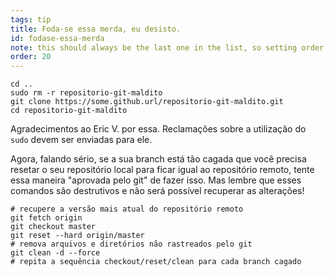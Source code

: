 ```yaml
---
tags: tip
title: Foda-se essa merda, eu desisto.
id: fodase-essa-merda
note: this should always be the last one in the list, so setting order to 20 so I don't have to re-name/re-order it
order: 20
---
```


```git
cd ..
sudo rm -r repositorio-git-maldito
git clone https://some.github.url/repositorio-git-maldito.git
cd repositorio-git-maldito
```

Agradecimentos ao Eric V. por essa. Reclamações sobre a utilização do `sudo` devem ser enviadas para ele.

Agora, falando sério, se a sua branch está tão cagada que você precisa resetar o seu repositório local para ficar igual ao repositório remoto, tente essa maneira "aprovada pelo git" de fazer isso. Mas lembre que esses comandos são destrutivos e não será possível recuperar as alterações!

```git
# recupere a versão mais atual do repositório remoto 
git fetch origin
git checkout master
git reset --hard origin/master
# remova arquivos e diretórios não rastreados pelo git
git clean -d --force
# repita a sequência checkout/reset/clean para cada branch cagado
```